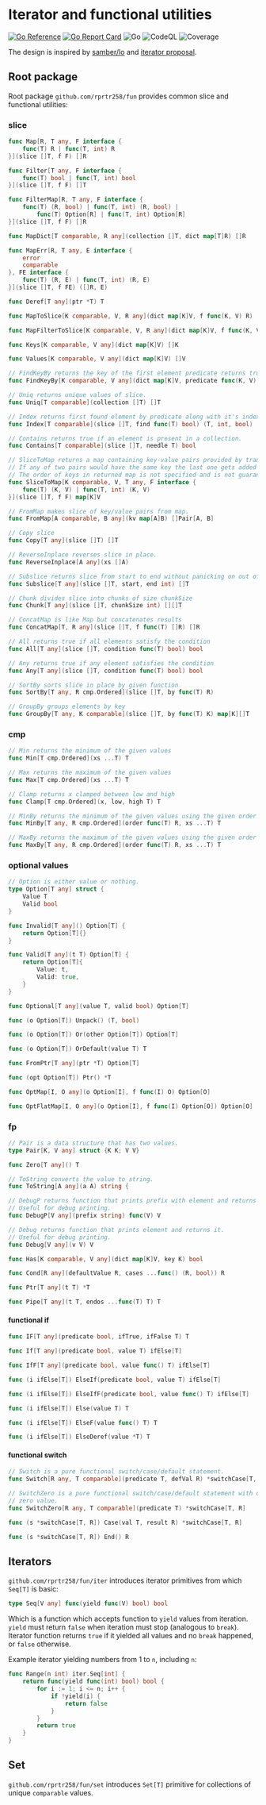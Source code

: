 # Iterator and functional utilities
[![Go Reference](https://pkg.go.dev/badge/github.com/rprtr258/fun.svg)](https://pkg.go.dev/github.com/rprtr258/fun)
[![Go Report Card](https://goreportcard.com/badge/github.com/rprtr258/fun)](https://goreportcard.com/report/github.com/rprtr258/fun)
![Go](https://github.com/rprtr258/fun/workflows/Test/badge.svg?branch=master)
![CodeQL](https://github.com/rprtr258/fun/workflows/CodeQL/badge.svg?branch=master)
![Coverage](https://img.shields.io/badge/Coverage-33.1%25-yellow)

The design is inspired by [samber/lo](https://github.com/samber/lo) and [iterator proposal](https://github.com/golang/go/issues/61897).

## Root package
Root package `github.com/rprtr258/fun` provides common slice and functional utilities:

### slice
```go
func Map[R, T any, F interface {
	func(T) R | func(T, int) R
}](slice []T, f F) []R

func Filter[T any, F interface {
	func(T) bool | func(T, int) bool
}](slice []T, f F) []T

func FilterMap[R, T any, F interface {
	func(T) (R, bool) | func(T, int) (R, bool) |
		func(T) Option[R] | func(T, int) Option[R]
}](slice []T, f F) []R

func MapDict[T comparable, R any](collection []T, dict map[T]R) []R

func MapErr[R, T any, E interface {
	error
	comparable
}, FE interface {
	func(T) (R, E) | func(T, int) (R, E)
}](slice []T, f FE) ([]R, E)

func Deref[T any](ptr *T) T

func MapToSlice[K comparable, V, R any](dict map[K]V, f func(K, V) R) []R

func MapFilterToSlice[K comparable, V, R any](dict map[K]V, f func(K, V) (R, bool)) []R

func Keys[K comparable, V any](dict map[K]V) []K

func Values[K comparable, V any](dict map[K]V) []V

// FindKeyBy returns the key of the first element predicate returns truthy for.
func FindKeyBy[K comparable, V any](dict map[K]V, predicate func(K, V) bool) (K, bool)

// Uniq returns unique values of slice.
func Uniq[T comparable](collection []T) []T

// Index returns first found element by predicate along with it's index
func Index[T comparable](slice []T, find func(T) bool) (T, int, bool)

// Contains returns true if an element is present in a collection.
func Contains[T comparable](slice []T, needle T) bool

// SliceToMap returns a map containing key-value pairs provided by transform function applied to elements of the given slice.
// If any of two pairs would have the same key the last one gets added to the map.
// The order of keys in returned map is not specified and is not guaranteed to be the same from the original array.
func SliceToMap[K comparable, V, T any, F interface {
	func(T) (K, V) | func(T, int) (K, V)
}](slice []T, f F) map[K]V

// FromMap makes slice of key/value pairs from map.
func FromMap[A comparable, B any](kv map[A]B) []Pair[A, B]

// Copy slice
func Copy[T any](slice []T) []T

// ReverseInplace reverses slice in place.
func ReverseInplace[A any](xs []A)

// Subslice returns slice from start to end without panicking on out of bounds
func Subslice[T any](slice []T, start, end int) []T

// Chunk divides slice into chunks of size chunkSize
func Chunk[T any](slice []T, chunkSize int) [][]T

// ConcatMap is like Map but concatenates results
func ConcatMap[T, R any](slice []T, f func(T) []R) []R

// All returns true if all elements satisfy the condition
func All[T any](slice []T, condition func(T) bool) bool

// Any returns true if any element satisfies the condition
func Any[T any](slice []T, condition func(T) bool) bool

// SortBy sorts slice in place by given function
func SortBy[T any, R cmp.Ordered](slice []T, by func(T) R)

// GroupBy groups elements by key
func GroupBy[T any, K comparable](slice []T, by func(T) K) map[K][]T
```

### cmp
```go
// Min returns the minimum of the given values
func Min[T cmp.Ordered](xs ...T) T

// Max returns the maximum of the given values
func Max[T cmp.Ordered](xs ...T) T

// Clamp returns x clamped between low and high
func Clamp[T cmp.Ordered](x, low, high T) T

// MinBy returns the minimum of the given values using the given order function
func MinBy[T any, R cmp.Ordered](order func(T) R, xs ...T) T

// MaxBy returns the maximum of the given values using the given order function
func MaxBy[T any, R cmp.Ordered](order func(T) R, xs ...T) T
```

### optional values
```go
// Option is either value or nothing.
type Option[T any] struct {
	Value T
	Valid bool
}

func Invalid[T any]() Option[T] {
	return Option[T]{}
}

func Valid[T any](t T) Option[T] {
	return Option[T]{
		Value: t,
		Valid: true,
	}
}

func Optional[T any](value T, valid bool) Option[T]

func (o Option[T]) Unpack() (T, bool)

func (o Option[T]) Or(other Option[T]) Option[T]

func (o Option[T]) OrDefault(value T) T

func FromPtr[T any](ptr *T) Option[T]

func (opt Option[T]) Ptr() *T

func OptMap[I, O any](o Option[I], f func(I) O) Option[O]

func OptFlatMap[I, O any](o Option[I], f func(I) Option[O]) Option[O]
```

### fp
```go
// Pair is a data structure that has two values.
type Pair[K, V any] struct {K K; V V}

func Zero[T any]() T

// ToString converts the value to string.
func ToString[A any](a A) string {

// DebugP returns function that prints prefix with element and returns it.
// Useful for debug printing.
func DebugP[V any](prefix string) func(V) V

// Debug returns function that prints element and returns it.
// Useful for debug printing.
func Debug[V any](v V) V

func Has[K comparable, V any](dict map[K]V, key K) bool

func Cond[R any](defaultValue R, cases ...func() (R, bool)) R

func Ptr[T any](t T) *T

func Pipe[T any](t T, endos ...func(T) T) T
```

#### functional if
```go
func IF[T any](predicate bool, ifTrue, ifFalse T) T

func If[T any](predicate bool, value T) ifElse[T]

func IfF[T any](predicate bool, value func() T) ifElse[T]

func (i ifElse[T]) ElseIf(predicate bool, value T) ifElse[T]

func (i ifElse[T]) ElseIfF(predicate bool, value func() T) ifElse[T]

func (i ifElse[T]) Else(value T) T

func (i ifElse[T]) ElseF(value func() T) T

func (i ifElse[T]) ElseDeref(value *T) T
```

#### functional switch
```go
// Switch is a pure functional switch/case/default statement.
func Switch[R any, T comparable](predicate T, defVal R) *switchCase[T, R]

// SwitchZero is a pure functional switch/case/default statement with default
// zero value.
func SwitchZero[R any, T comparable](predicate T) *switchCase[T, R]

func (s *switchCase[T, R]) Case(val T, result R) *switchCase[T, R]

func (s *switchCase[T, R]) End() R
```

## Iterators
`github.com/rprtr258/fun/iter` introduces iterator primitives from which `Seq[T]` is basic:

```go
type Seq[V any] func(yield func(V) bool) bool
```

Which is a function which accepts function to `yield` values from iteration. `yield` must return `false` when iteration must stop (analogous to `break`). Iterator function returns `true` if it yielded all values and no `break` happened, or `false` otherwise.

Example iterator yielding numbers from 1 to `n`, including `n`:
```go
func Range(n int) iter.Seq[int] {
	return func(yield func(int) bool) bool {
		for i := 1; i <= n; i++ {
			if !yield(i) {
				return false
			}
		}
		return true
	}
}
```

## Set
`github.com/rprtr258/fun/set` introduces `Set[T]` primitive for collections of unique `comparable` values.
